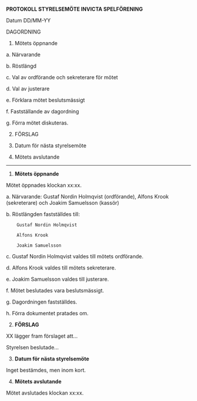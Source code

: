 **PROTOKOLL STYRELSEMÖTE INVICTA SPELFÖRENING**

Datum DD/MM-YY

DAGORDNING

1. Mötets öppnande

  a. Närvarande

  b. Röstlängd

  c. Val av ordförande och sekreterare för mötet

  d. Val av justerare

  e. Förklara mötet beslutsmässigt

  f. Fastställande av dagordning

  g. Förra mötet diskuteras.


2. FÖRSLAG

3. Datum för nästa styrelsemöte

4. Mötets avslutande

---

1. **Mötets öppnande**

  Mötet öppnades klockan xx:xx.

  a. Närvarande: Gustaf Nordin Holmqvist (ordförande), Alfons Krook (sekreterare) och Joakim Samuelsson (kassör)

  b. Röstlängden fastställdes till:

        Gustaf Nordin Holmqvist

        Alfons Krook

        Joakim Samuelsson

  c. Gustaf Nordin Holmqvist valdes till mötets ordförande.

  d. Alfons Krook valdes till mötets sekreterare.

  e. Joakim Samuelsson valdes till justerare.

  f. Mötet beslutades vara beslutsmässigt.

  g. Dagordningen fastställdes.

  h. Förra dokumentet pratades om.


2. **FÖRSLAG**

  XX lägger fram förslaget att...

  Styrelsen beslutade...

3. **Datum för nästa styrelsemöte**

  Inget bestämdes, men inom kort.

4. **Mötets avslutande**

  Mötet avslutades klockan xx:xx.
